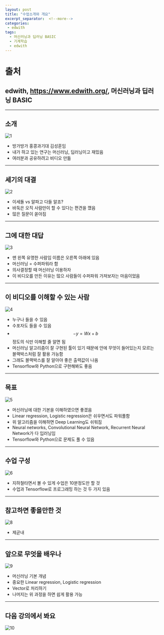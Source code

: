 ```yaml
---
layout: post
title: "수업소개와 개요"
excerpt_separator:  <!--more-->
categories:
 - edwith
tags:
  - 머신러닝과 딥러닝 BASIC
  - 기계학습
  - edwith
---
```


# 출처

## edwith, <https://www.edwith.org/>, 머신러닝과 딥러닝 BASIC

---

<!--more-->

## 소개

![1](https://user-images.githubusercontent.com/28076542/45292562-90f78b80-b530-11e8-8ad5-77fd43ea4bad.PNG)

* 방가방가 홍콩과기대 김성훈임
* 내가 하고 있는 연구는 머신러닝, 딥러닝이고 재밌음
* 여러분과 공유하려고 비디오 만듦

---

## 세기의 대결

![2](https://user-images.githubusercontent.com/28076542/45292563-91902200-b530-11e8-954f-489aaa2991e3.PNG)

* 이세돌 vs 알파고 다들 알죠?
* 바둑은 오직 사람만이 할 수 있다는 편견을 깼음
* 많은 질문이 쏟아짐

---

## 그에 대한 대답

![3](https://user-images.githubusercontent.com/28076542/45292564-91902200-b530-11e8-9a5f-599f6635ae86.PNG)

* 맨 왼쪽 유명한 사람임 이름은 오른쪽 아래에 있음
* 머신러닝 = 수퍼파워라 함
* 의사결정할 때 머신러닝 이용하자
* 이 비디오를 만든 이유는 많으 사람들이 수퍼파워 가져보자는 마음이었음

---

## 이 비디오를 이해할 수 있는 사람

![4](https://user-images.githubusercontent.com/28076542/45292565-91902200-b530-11e8-9108-e4946d6fbe2d.PNG)

* 누구나 들을 수 있음
* 수포자도 들을 수 있음
* $$-y = Wx + b$$ 정도의 식만 이해할 줄 알면 됨
* 머신러닝 알고리즘이 잘 구현된 툴이 있기 때문에 안에 무엇이 들어있는지 모르는 블랙박스처럼 잘 활용 가능함
* 그래도 블랙박스를 잘 알아야 좋은 출력값이 나옴
* Tensorflow와 Python으로 구현해봐도 좋음

---

## 목표

![5](https://user-images.githubusercontent.com/28076542/45292566-91902200-b530-11e8-8a00-906395430c85.PNG)

* 머신러닝에 대한 기본을 이해하였으면 좋겠음
* Linear regression, Logistic regression은 쉬우면서도 파워풀함
* 위 알고리즘을 이해하면 Deep Learning도 쉬워짐
* Neural networks, Convolutional Neural Network, Recurrent Neural Network가 다 입러닝임
* Tensorflow와 Python으로 문제도 풀 수 있음

---

## 수업 구성

![6](https://user-images.githubusercontent.com/28076542/45292567-9228b880-b530-11e8-97da-a3ad99a2cff7.PNG)

* 지하철타면서 볼 수 있게 수업은 10분정도만 할 것
* 수업과 Tensorflow로 프로그래밍 하는 것 두 가지 있음

---

## 참고하면 좋을만한 것

![8](https://user-images.githubusercontent.com/28076542/45292569-9228b880-b530-11e8-902c-80d824a1de1a.PNG)

* 제곧내

---

## 앞으로 무엇을 배우나

![9](https://user-images.githubusercontent.com/28076542/45292572-92c14f00-b530-11e8-8ff0-41400639638b.PNG)

* 머신러닝 기본 개념
* 중요한 Linear regression, Logistic regression
* Vector로 처리하기
* 나머지는 위 과정을 하면 쉽게 활용 가능

---

## 다음 강의에서 봐요

![10](https://user-images.githubusercontent.com/28076542/45292574-92c14f00-b530-11e8-9093-5c4a42c3a961.PNG)